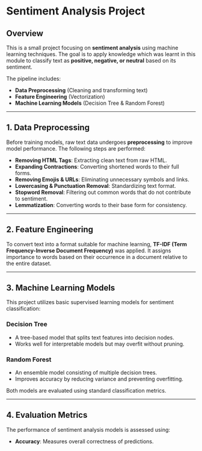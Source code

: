 # Sentiment Analysis Project

## **Overview**
This is a small project focusing on **sentiment analysis** using machine learning techniques. The goal is to apply knowledge which was learnt in this module to classify text as **positive, negative, or neutral** based on its sentiment. 

The pipeline includes:
- **Data Preprocessing** (Cleaning and transforming text)
- **Feature Engineering** (Vectorization)
- **Machine Learning Models** (Decision Tree & Random Forest)

---

## **1. Data Preprocessing**
Before training models, raw text data undergoes **preprocessing** to improve model performance. The following steps are performed:
- **Removing HTML Tags**: Extracting clean text from raw HTML.
- **Expanding Contractions**: Converting shortened words to their full forms.
- **Removing Emojis & URLs**: Eliminating unnecessary symbols and links.
- **Lowercasing & Punctuation Removal**: Standardizing text format.
- **Stopword Removal**: Filtering out common words that do not contribute to sentiment.
- **Lemmatization**: Converting words to their base form for consistency.

---

## **2. Feature Engineering**
To convert text into a format suitable for machine learning, **TF-IDF (Term Frequency-Inverse Document Frequency)** was applied. It assigns importance to words based on their occurrence in a document relative to the entire dataset.

---

## **3. Machine Learning Models**
This project utilizes basic supervised learning models for sentiment classification:
### **Decision Tree**
- A tree-based model that splits text features into decision nodes.
- Works well for interpretable models but may overfit without pruning.

### **Random Forest**
- An ensemble model consisting of multiple decision trees.
- Improves accuracy by reducing variance and preventing overfitting.

Both models are evaluated using standard classification metrics.

---

## **4. Evaluation Metrics**
The performance of sentiment analysis models is assessed using:
- **Accuracy**: Measures overall correctness of predictions.
